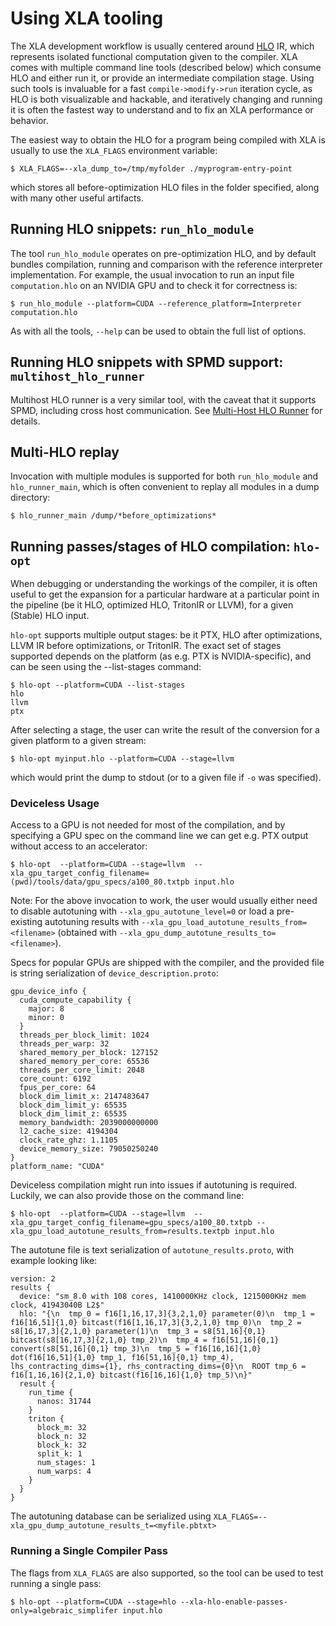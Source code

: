 # Using XLA tooling

The XLA development workflow is usually centered around
[HLO](./operation_semantics) IR, which represents isolated functional
computation given to the compiler. XLA comes with multiple command line tools
(described below) which consume HLO and either run it, or provide an
intermediate compilation stage. Using such tools is invaluable for a fast
`compile->modify->run` iteration cycle, as HLO is both visualizable and
hackable, and iteratively changing and running it is often the fastest way to
understand and to fix an XLA performance or behavior.

The easiest way to obtain the HLO for a program being compiled with XLA is
usually to use the `XLA_FLAGS` environment variable:

```
$ XLA_FLAGS=--xla_dump_to=/tmp/myfolder ./myprogram-entry-point
```

which stores all before-optimization HLO files in the folder specified, along
with many other useful artifacts.

## Running HLO snippets: `run_hlo_module`

The tool `run_hlo_module` operates on pre-optimization HLO, and by default
bundles compilation, running and comparison with the reference interpreter
implementation. For example, the usual invocation to run an input file
`computation.hlo` on an NVIDIA GPU and to check it for correctness is:

```
$ run_hlo_module --platform=CUDA --reference_platform=Interpreter computation.hlo
```

As with all the tools, `--help` can be used to obtain the full list of options.

## Running HLO snippets with SPMD support: `multihost_hlo_runner`

Multihost HLO runner is a very similar tool, with the caveat that it supports
SPMD, including cross host communication. See
[Multi-Host HLO Runner](./tools_multihost_hlo_runner) for details.

## Multi-HLO replay

Invocation with multiple modules is supported for both `run_hlo_module` and
`hlo_runner_main`, which is often convenient to replay all modules in a dump
directory:

```shell
$ hlo_runner_main /dump/*before_optimizations*
```

## Running passes/stages of HLO compilation: `hlo-opt`

When debugging or understanding the workings of the compiler, it is often useful
to get the expansion for a particular hardware at a particular point in the
pipeline (be it HLO, optimized HLO, TritonIR or LLVM), for a given (Stable) HLO
input.

`hlo-opt` supports multiple output stages: be it PTX, HLO after optimizations,
LLVM IR before optimizations, or TritonIR. The exact set of stages supported
depends on the platform (as e.g. PTX is NVIDIA-specific), and can be seen using
the --list-stages command:

```
$ hlo-opt --platform=CUDA --list-stages
hlo
llvm
ptx
```

After selecting a stage, the user can write the result of the conversion for a
given platform to a given stream:

```
$ hlo-opt myinput.hlo --platform=CUDA --stage=llvm
```

which would print the dump to stdout (or to a given file if `-o` was specified).

### Deviceless Usage

Access to a GPU is not needed for most of the compilation, and by specifying a
GPU spec on the command line we can get e.g. PTX output without access to an
accelerator:

```
$ hlo-opt  --platform=CUDA --stage=llvm  --xla_gpu_target_config_filename=(pwd)/tools/data/gpu_specs/a100_80.txtpb input.hlo
```

Note: For the above invocation to work, the user would usually either need to
disable autotuning with `--xla_gpu_autotune_level=0` or load a pre-existing
autotuning results with `--xla_gpu_load_autotune_results_from=<filename>`
(obtained with `--xla_gpu_dump_autotune_results_to=<filename>`).

Specs for popular GPUs are shipped with the compiler, and the provided file is
string serialization of `device_description.proto`:

```
gpu_device_info {
  cuda_compute_capability {
    major: 8
    minor: 0
  }
  threads_per_block_limit: 1024
  threads_per_warp: 32
  shared_memory_per_block: 127152
  shared_memory_per_core: 65536
  threads_per_core_limit: 2048
  core_count: 6192
  fpus_per_core: 64
  block_dim_limit_x: 2147483647
  block_dim_limit_y: 65535
  block_dim_limit_z: 65535
  memory_bandwidth: 2039000000000
  l2_cache_size: 4194304
  clock_rate_ghz: 1.1105
  device_memory_size: 79050250240
}
platform_name: "CUDA"
```

Deviceless compilation might run into issues if autotuning is required. Luckily,
we can also provide those on the command line:

```
$ hlo-opt  --platform=CUDA --stage=llvm  --xla_gpu_target_config_filename=gpu_specs/a100_80.txtpb --xla_gpu_load_autotune_results_from=results.textpb input.hlo
```

The autotune file is text serialization of `autotune_results.proto`, with
example looking like:

```
version: 2
results {
  device: "sm_8.0 with 108 cores, 1410000KHz clock, 1215000KHz mem clock, 41943040B L2$"
  hlo: "{\n  tmp_0 = f16[1,16,17,3]{3,2,1,0} parameter(0)\n  tmp_1 = f16[16,51]{1,0} bitcast(f16[1,16,17,3]{3,2,1,0} tmp_0)\n  tmp_2 = s8[16,17,3]{2,1,0} parameter(1)\n  tmp_3 = s8[51,16]{0,1} bitcast(s8[16,17,3]{2,1,0} tmp_2)\n  tmp_4 = f16[51,16]{0,1} convert(s8[51,16]{0,1} tmp_3)\n  tmp_5 = f16[16,16]{1,0} dot(f16[16,51]{1,0} tmp_1, f16[51,16]{0,1} tmp_4), lhs_contracting_dims={1}, rhs_contracting_dims={0}\n  ROOT tmp_6 = f16[1,16,16]{2,1,0} bitcast(f16[16,16]{1,0} tmp_5)\n}"
  result {
    run_time {
      nanos: 31744
    }
    triton {
      block_m: 32
      block_n: 32
      block_k: 32
      split_k: 1
      num_stages: 1
      num_warps: 4
    }
  }
}
```

The autotuning database can be serialized using
`XLA_FLAGS=--xla_gpu_dump_autotune_results_t=<myfile.pbtxt>`

### Running a Single Compiler Pass

The flags from `XLA_FLAGS` are also supported, so the tool can be used to test
running a single pass:

```
$ hlo-opt --platform=CUDA --stage=hlo --xla-hlo-enable-passes-only=algebraic_simplifer input.hlo
```
